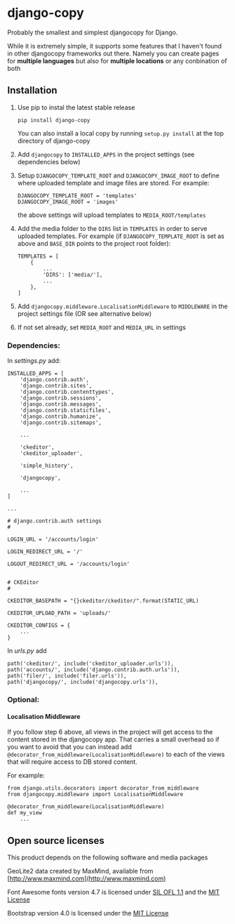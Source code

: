 # django-copy

Probably the smallest and simplest djangocopy for Django.

While it is extremely simple, it supports some features that I haven't found in other djangocopy frameworks out there. Namely you can create pages for **multiple languages** but also for **multiple locations** or any conbination of both


## Installation

1. Use pip to instal the latest stable release

    ```
    pip install django-copy
    ```

    You can also install a local copy by running `setup.py install` at the top directory of django-copy


2. Add `djangocopy` to `INSTALLED_APPS` in the project settings (see dependencies below)

3. Setup `DJANGOCOPY_TEMPLATE_ROOT` and `DJANGOCOPY_IMAGE_ROOT` to define where uploaded template and image files are stored. For example:

    ```
    DJANGOCOPY_TEMPLATE_ROOT = 'templates'
    DJANGOCOPY_IMAGE_ROOT = 'images'
    ```

    the above settings will upload templates to `MEDIA_ROOT/templates`

4. Add the  media folder to the `DIRS` list in `TEMPLATES` in order to serve uploaded templates. For example (if `DJANGOCOPY_TEMPLATE_ROOT` is set as above and `BASE_DIR` points to the project root folder):

    ```
    TEMPLATES = [
        {
            ...
            'DIRS': ['media/'],
            ...
        },
    ]
    ```

5. Add `djangocopy.middleware.LocalisationMiddleware` to `MIDDLEWARE` in the project settings file (OR see alternative below)

6. If not set already, set `MEDIA_ROOT` and `MEDIA_URL` in settings


### Dependencies:

In _settings.py_ add:

```
INSTALLED_APPS = [
    'django.contrib.auth',
    'django.contrib.sites',
    'django.contrib.contenttypes',
    'django.contrib.sessions',
    'django.contrib.messages',
    'django.contrib.staticfiles',
    'django.contrib.humanize',
    'django.contrib.sitemaps',

    ...

    'ckeditor',
    'ckeditor_uploader',

    'simple_history',

    'djangocopy',

    ...
]

...

# django.contrib.auth settings
#

LOGIN_URL = '/accounts/login'

LOGIN_REDIRECT_URL = '/'

LOGOUT_REDIRECT_URL = '/accounts/login'


# CKEditor
#

CKEDITOR_BASEPATH = "{}ckeditor/ckeditor/".format(STATIC_URL)

CKEDITOR_UPLOAD_PATH = 'uploads/'

CKEDITOR_CONFIGS = {
    ...
}
```

In _urls.py_ add

```
path('ckeditor/', include('ckeditor_uploader.urls')),
path('accounts/', include('django.contrib.auth.urls')),
path('filer/', include('filer.urls')),
path('djangocopy/', include('djangocopy.urls')),
```




### Optional:

#### Localisation Middleware
If you follow step 6 above, all views in the project will get access to the content stored in the djangocopy app. That carries a small overhead so if you want to avoid that you can instead add `@decorator_from_middleware(LocalisationMiddleware)` to each of the views that will require access to DB stored content.

For example:

```
from django.utils.decorators import decorator_from_middleware
from djangocopy.middleware import LocalisationMiddleware

@decorator_from_middleware(LocalisationMiddleware)
def my_view
    ...
```


## Open source licenses

This product depends on the following software and media packages

GeoLite2 data created by MaxMind, available from [http://www.maxmind.com](http://www.maxmind.com)

Font Awesome fonts version 4.7 is licensed under [SIL OFL 1.1](http://scripts.sil.org/OFL) and the [MIT License](http://opensource.org/licenses/mit-license.html)

Bootstrap version 4.0 is licensed under the [MIT License](http://opensource.org/licenses/mit-license.html)
